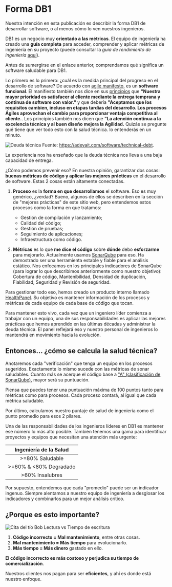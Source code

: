 # Forma DB1
Nuestra intención en esta publicación es describir la forma DB1 de desarrollar software, o al menos cómo lo ven nuestros ingenieros.

DB1 es un negocio muy **orientado a las métricas**. El equipo de ingeniería ha creado una **guía completa** para acceder, comprender y aplicar métricas de ingeniería en su proyecto (puede consultar la _guía de rendimiento de ingeniería_ [aquí](https://github.com/db1group/engineering-performance-guide)).

Antes de sumergirse en el enlace anterior, comprendamos qué significa un software saludable para DB1.

Lo primero es lo primero: ¿cuál es la medida principal del progreso en el desarrollo de software? De acuerdo con [agile manifesto](https://agilemanifesto.org), es un **software funcional**. El manifiesto también nos dice en sus [principios](https://agilemanifesto.org/principles.html) que **"Nuestra mayor prioridad es satisfacer al cliente mediante la entrega temprana y continua de software con valor."** y que debería **"Aceptamos que los requisitos cambien, incluso en etapas tardías del desarrollo. Los procesos Ágiles aprovechan el cambio para proporcionar ventaja competitiva al cliente.**. Los principios también nos dicen que **"La atención continua a la excelencia técnica y al buen diseño mejora la Agilidad.** Quizás se pregunte qué tiene que ver todo esto con la salud técnica. lo entenderás en un minuto.

![Deuda técnica](/img/docs/Technical-Debt-1024x535.png)
Fuente: https://adevait.com/software/technical-debt.

La experiencia nos ha enseñado que la deuda técnica nos lleva a una baja capacidad de entrega.

¿Cómo podemos prevenir eso? En nuestra opinión, garantizar dos cosas: **buenas métricas de código y aplicar las mejores prácticas** en el desarrollo de software. Estas 2 cosas están altamente conectadas.

1. **Proceso** es la **forma en que desarrollamos** el software. Eso es muy genérico, ¿verdad? Bueno, algunos de ellos se describen en la sección de "mejores prácticas" de este sitio web, pero entendemos estos procesos como la forma en que tratamos:

   - Gestión de compilación y lanzamiento;
   - Calidad del código;
   - Gestión de pruebas;
   - Seguimiento de aplicaciones;
   - Infraestructura como código.

2. **Métricas** es lo que **me dice el código** sobre **dónde** debo **esforzarme** para mejorarlo. Actualmente usamos [SonarQube](https://www.sonarsource.com/products/sonarqube) para eso. Ha demostrado ser una herramienta estable y fiable para el análisis estático. Nos enfocamos en los principales indicadores de SonarQube (para lograr lo que describimos anteriormente como nuestro objetivo): Cobertura de código, Mantenibilidad, Densidad de duplicación, Fiabilidad, Seguridad y Revisión de seguridad.

Para gestionar todo eso, hemos creado un producto interno llamado [HealthPanel](http://healthpanel.db1.com.br). Su objetivo es mantener información de los procesos y métricas de cada equipo de cada base de código que tocan.

Para mantener esto vivo, cada vez que un ingeniero líder comienza a trabajar con un equipo, una de sus responsabilidades es aplicar las mejores prácticas que hemos aprendido en las últimas décadas y administrar la deuda técnica. El panel reflejará eso y nuestro personal de ingenieros lo mantendrá en movimiento hacia la evolución.

## Entonces... ¿cómo se calcula la salud técnica?

Anotaremos cada "verificación" que tenga un equipo en los procesos sugeridos. Exactamente lo mismo sucede con las métricas de sonar saludables. Cuanto más se acerque el código base a ["A" (clasificación de SonarQube)](https://docs.sonarqube.org/latest/user-guide/metric-definitions/), mayor será su puntuación.

Piensa que puedes tener una puntuación máxima de 100 puntos tanto para métricas como para procesos. Cada proceso contará, al igual que cada métrica saludable.

Por último, calculamos nuestro puntaje de salud de ingeniería como el punto promedio para esos 2 pilares.

Una de las responsabilidades de los ingenieros líderes en DB1 es mantener ese número lo más alto posible. También tenemos una gama para identificar proyectos y equipos que necesitan una atención más urgente:

| Ingeniería de la Salud |
| :--------------------: |
|    >=80% Saludable     |
| >=60% & <80% Degradado |
|    >60% Insalubres     |

Por supuesto, entendemos que cada "promedio" puede ser un indicador ingenuo. Siempre alentamos a nuestro equipo de ingeniería a desglosar los indicadores y combinarlos para un mejor análisis crítico.

## ¿Porque es esto importante?

![Cita del tío Bob Lectura vs Tiempo de escritura](/img/docs/Uncle-Bob-Quote-Reading-v-Writing-Time.png)

1. **Código incorrecto = Mal mantenimiento**, entre otras cosas.
2. **Mal mantenimiento = Más tiempo** para evolucionarlo.
3. **Más tiempo = Más dinero** gastado en ello.

**El código incorrecto es más costoso y perjudica su tiempo de comercialización**.

Nuestros clientes nos pagan para ser **eficientes**, y ahí es donde está nuestro enfoque.
